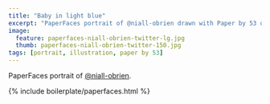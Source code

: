 ```yaml
---
title: "Baby in light blue"
excerpt: "PaperFaces portrait of @niall-obrien drawn with Paper by 53 on an iPad."
image: 
  feature: paperfaces-niall-obrien-twitter-lg.jpg
  thumb: paperfaces-niall-obrien-twitter-150.jpg
tags: [portrait, illustration, paper by 53]
---
```


PaperFaces portrait of [@niall-obrien](http://twitter.com/niall-obrien).

{% include boilerplate/paperfaces.html %}